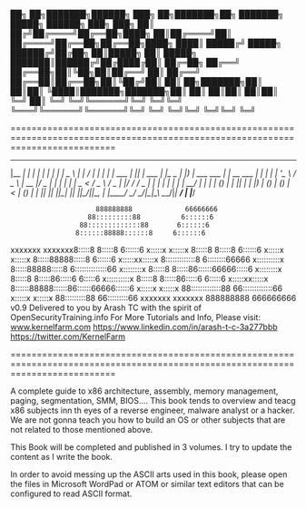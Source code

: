 ██╗  ██╗███████╗██████╗ ███╗   ██╗███████╗██╗     ███████╗ █████╗ ██████╗ ███╗   ███╗
██║ ██╔╝██╔════╝██╔══██╗████╗  ██║██╔════╝██║     ██╔════╝██╔══██╗██╔══██╗████╗ ████║
█████╔╝ █████╗  ██████╔╝██╔██╗ ██║█████╗  ██║     █████╗  ███████║██████╔╝██╔████╔██║
██╔═██╗ ██╔══╝  ██╔══██╗██║╚██╗██║██╔══╝  ██║     ██╔══╝  ██╔══██║██╔══██╗██║╚██╔╝██║
██║  ██╗███████╗██║  ██║██║ ╚████║███████╗███████╗██║     ██║  ██║██║  ██║██║ ╚═╝ ██║
╚═╝  ╚═╝╚══════╝╚═╝  ╚═╝╚═╝  ╚═══╝╚══════╝╚══════╝╚═╝     ╚═╝  ╚═╝╚═╝  ╚═╝╚═╝     ╚═╝
                                                                                     

================================================================================================================================



  _______ _            _    _       _         ____              _             __
 |__   __| |          | |  | |     | |       |  _ \            | |           / _|
    | |  | |__   ___  | |__| | ___ | |_   _  | |_) | ___   ___ | | __   ___ | |_
    | |  | '_ \ / _ \ |  __  |/ _ \| | | | | |  _ < / _ \ / _ \| |/ /  / _ \|  _|
    | |  | | | |  __/ | |  | | (_) | | |_| | | |_) | (_) | (_) |   <  | (_) | |
    |_|  |_| |_|\___| |_|  |_|\___/|_|\__, | |____/ \___/ \___/|_|\_\  \___/|_|
                                       __/ |
                                      |___/




                         888888888             66666666
                       88:::::::::88          6::::::6
                     88:::::::::::::88       6::::::6
                    8::::::88888::::::8     6::::::6
xxxxxxx      xxxxxxx8:::::8     8:::::8    6::::::6
 x:::::x    x:::::x 8:::::8     8:::::8   6::::::6
  x:::::x  x:::::x   8:::::88888:::::8   6::::::6
   x:::::xx:::::x     8:::::::::::::8   6::::::::66666
    x::::::::::x     8:::::88888:::::8 6::::::::::::::66
     x::::::::x     8:::::8     8:::::86::::::66666:::::6
     x::::::::x     8:::::8     8:::::86:::::6     6:::::6
    x::::::::::x    8:::::8     8:::::86:::::6     6:::::6
   x:::::xx:::::x   8::::::88888::::::86::::::66666::::::6
  x:::::x  x:::::x   88:::::::::::::88  66:::::::::::::66
 x:::::x    x:::::x    88:::::::::88      66:::::::::66
xxxxxxx      xxxxxxx     888888888          666666666        v0.9     Delivered to you by Arash TC with the spirit of
                                                                      OpenSecurityTraining.info
                                                                      For More Tutorials and Info, Please visit:
                                                                      www.kernelfarm.com
                                                                      https://www.linkedin.com/in/arash-t-c-3a277bbb
                                                                      https://twitter.com/KernelFarm
                                                                     




================================================================================================================================




A complete guide to x86 architecture, assembly, memory management, paging, segmentation, SMM, BIOS.... 
This book tends to overview and teacg x86 subjects inn th eyes of a reverse engineer, malware analyst or a hacker. We are not gonna teach you how to build an OS or other subjects that are not related to those mentioned above.

This Book will be completed and published in 3 volumes. I try to update the content as I write the book.


In order to avoid messing up the ASCII arts used in this book, please open the files in Microsoft WordPad or ATOM or similar text editors that can be configured to read ASCII format. 
